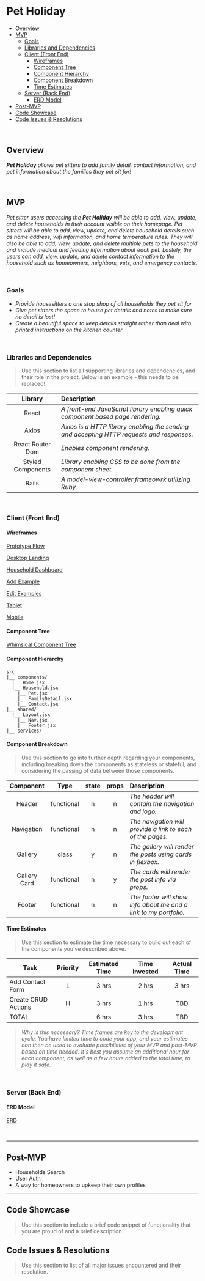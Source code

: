 # Pet Holiday

- [Overview](#overview)
- [MVP](#mvp)
  - [Goals](#goals)
  - [Libraries and Dependencies](#libraries-and-dependencies)
  - [Client (Front End)](#client-front-end)
    - [Wireframes](#wireframes)
    - [Component Tree](#component-tree)
    - [Component Hierarchy](#component-hierarchy)
    - [Component Breakdown](#component-breakdown)
    - [Time Estimates](#time-estimates)
  - [Server (Back End)](#server-back-end)
    - [ERD Model](#erd-model)
- [Post-MVP](#post-mvp)
- [Code Showcase](#code-showcase)
- [Code Issues & Resolutions](#code-issues--resolutions)

<br>

## Overview

_**Pet Holiday** allows pet sitters to add family detail, contact information, and pet information about the families they pet sit for!_


<br>

## MVP

_Pet sitter users accessing the **Pet Holiday** will be able to add, view, update, and delete households in their account visible on their homepage. Pet sitters will be able to add, view, update, and delete household details such as home address, wifi information, and home temperature rules. They will also be able to add, view, update, and delete multiple pets to the household and include medical and feeding information about each pet. Lastely, the users can add, view, update, and delete contact information to the household such as homeowners, neighbors, vets, and emergency contacts._

<br>

### Goals

- _Provide housesitters a one stop shop of all households they pet sit for_
- _Give pet sitters the space to house pet details and notes to make sure no detail is lost!_
- _Create a beautiful space to keep details straight rather than deal with printed instructions on the kitchen counter_


<br>

### Libraries and Dependencies

> Use this section to list all supporting libraries and dependencies, and their role in the project. Below is an example - this needs to be replaced!

|     Library      | Description                                |
| :--------------: | :----------------------------------------- |
|       React       | _A front-end JavaScript library enabling quick component based page rendering._ |
|       Axios       | _Axios is a HTTP library enabling the sending and accepting HTTP requests and responses._ |
| React Router Dom  | _Enables component rendering._ |
| Styled Components | _Library enabling CSS to be done from the component sheet._ |
|        Rails      | _A model-view-controller frameowrk utilizing Ruby._ |


<br>

### Client (Front End)

#### Wireframes

[Prototype Flow](https://whimsical.com/6Yeu7U4vyBkJfbzkBu6zbu)

[Desktop Landing](https://jmp.sh/LUEXQ6b)

[Household Dashboard](https://jmp.sh/T1iGyYB)

[Add Example](https://jmp.sh/Sn5eLd6)

[Edit Examples](https://jmp.sh/J4qRxJa)

[Tablet](url)

[Mobile](url)


#### Component Tree

[Whimsical Component Tree](https://whimsical.com/PYe9UkqdjjZzLQxWnuvBDA)

#### Component Hierarchy

``` structure
src
|__ components/
  |__ Home.jsx
  |__ Household.jsx
    |__ Pet.jsx
    |__ FamilyDetail.jsx
    |__ Contact.jsx
|__ shared/
  |__ Layout.jsx
    |__ Nav.jsx
    |__ Footer.jsx
|__ services/

```

#### Component Breakdown

> Use this section to go into further depth regarding your components, including breaking down the components as stateless or stateful, and considering the passing of data between those components.

|  Component   |    Type    | state | props | Description                                                      |
| :----------: | :--------: | :---: | :---: | :--------------------------------------------------------------- |
|    Header    | functional |   n   |   n   | _The header will contain the navigation and logo._               |
|  Navigation  | functional |   n   |   n   | _The navigation will provide a link to each of the pages._       |
|   Gallery    |   class    |   y   |   n   | _The gallery will render the posts using cards in flexbox._      |
| Gallery Card | functional |   n   |   y   | _The cards will render the post info via props._                 |
|    Footer    | functional |   n   |   n   | _The footer will show info about me and a link to my portfolio._ |

#### Time Estimates

> Use this section to estimate the time necessary to build out each of the components you've described above.

| Task                | Priority | Estimated Time | Time Invested | Actual Time |
| ------------------- | :------: | :------------: | :-----------: | :---------: |
| Add Contact Form    |    L     |     3 hrs      |     2 hrs     |    3 hrs    |
| Create CRUD Actions |    H     |     3 hrs      |     1 hrs     |     TBD     |
| TOTAL               |          |     6 hrs      |     3 hrs     |     TBD     |

> _Why is this necessary? Time frames are key to the development cycle. You have limited time to code your app, and your estimates can then be used to evaluate possibilities of your MVP and post-MVP based on time needed. It's best you assume an additional hour for each component, as well as a few hours added to the total time, to play it safe._

<br>

### Server (Back End)

#### ERD Model

[ERD](https://drive.google.com/file/d/1lNN6qXNyKothbvrgjVrdAwklXBNnDnzt/view?usp=sharing)

<br>

***

## Post-MVP

- Households Search
- User Auth
- A way for homeowners to upkeep their own profiles

***

## Code Showcase

> Use this section to include a brief code snippet of functionality that you are proud of and a brief description.

## Code Issues & Resolutions

> Use this section to list of all major issues encountered and their resolution.





